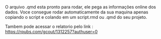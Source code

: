 O arquivo .qmd esta pronto para rodar, ele pega as informações online dos dados.
Voce consegue rodar automaticamente da sua maquina apenas copiando o script e colando em um script.rmd ou .qmd do seu projeto.

Tambem pode acessar o relatorio pelo link : https://rpubs.com/gcout/1312257?authuser=0 

